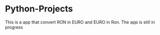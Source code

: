 # Python-Projects
This is a app that convert RON in EURO and EURO in Ron.
The app is still in progress
